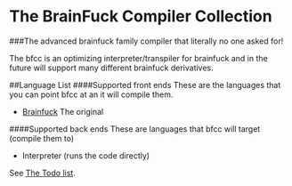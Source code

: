 # The BrainFuck Compiler Collection

###The advanced brainfuck family compiler that literally no one asked for!

The bfcc is an optimizing interpreter/transpiler for brainfuck and in the future will support many different brainfuck derivatives. 

##Language List
####Supported front ends
These are the languages that you can point bfcc at an it will compile them.

* [Brainfuck](http://www.muppetlabs.com/~breadbox/bf/) The original

####Supported back ends
These are languages that bfcc will target (compile them to)
* Interpreter (runs the code directly)

See [The Todo list](https://github.com/Sirflankalot/bfcc/blob/master/TODO.md).
